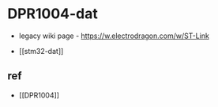 
# DPR1004-dat

- legacy wiki page - https://w.electrodragon.com/w/ST-Link


- [[stm32-dat]]

## ref 

- [[DPR1004]]